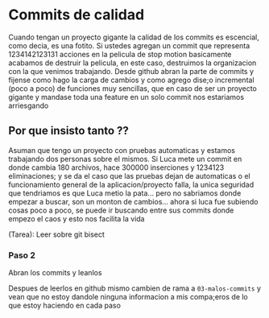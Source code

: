 # Commits de calidad 

Cuando tengan un proyecto gigante la calidad de los commits es escencial, como decia, es una fotito. Si ustedes agregan un commit que representa 1234142123131 acciones en la pelicula de stop motion basicamente acabamos de destruir la pelicula, en este caso, destruimos la organizacion con la que venimos trabajando. Desde github abran la parte de commits y fijense como hago la carga de cambios y como agrego dise;o incremental (poco a poco) de funciones muy sencillas, que en caso de ser un proyecto gigante y mandase toda una feature en un solo commit nos estariamos arriesgando


## Por que insisto tanto ??

Asuman que tengo un proyecto con pruebas automaticas y estamos trabajando dos personas sobre el mismos. Si Luca mete un commit en donde cambia 180 archivos, hace 300000 inserciones y 1234123 eliminaciones; y se da el caso que las pruebas dejan de automaticas o el funcionamiento general de la aplicacion/proyecto falla, la unica seguridad que tendriamos es que Luca metio la pata... pero no sabriamos donde empezar a buscar, son un monton de cambios... ahora si luca fue subiendo cosas poco a poco, se puede ir buscando entre sus commits donde empezo el caos y esto nos facilita la vida 

(Tarea): Leer sobre git bisect 

### Paso 2 

Abran los commits y leanlos

Despues de leerlos en github mismo cambien de rama a `03-malos-commits` y vean que no estoy dandole ninguna informacion a mis compa;eros de lo que estoy haciendo en cada paso 
